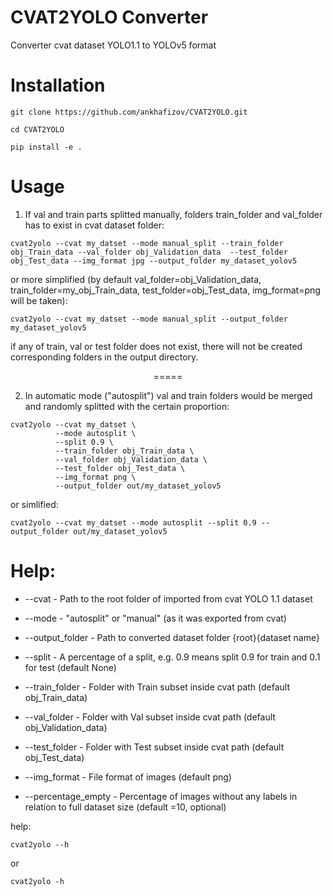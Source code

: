 # CVAT2YOLO Converter

Converter cvat dataset YOLO1.1 to YOLOv5 format

# Installation

`git clone https://github.com/ankhafizov/CVAT2YOLO.git`

`cd CVAT2YOLO`

`pip install -e .` 

# Usage

1. If val and train parts splitted manually, folders train_folder and val_folder has to exist in cvat dataset folder:

```
cvat2yolo --cvat my_datset --mode manual_split --train_folder obj_Train_data --val_folder obj_Validation_data  --test_folder obj_Test_data --img_format jpg --output_folder my_dataset_yolov5
```

or more simplified (by default val_folder=obj_Validation_data, train_folder=my_obj_Train_data, test_folder=obj_Test_data, img_format=png will be taken):

```
cvat2yolo --cvat my_datset --mode manual_split --output_folder my_dataset_yolov5
```

if any of train, val or test folder does not exist, there will not be created corresponding folders in the output directory.

<p align="center">
    =====
</p>

2. In automatic mode ("autosplit") val and train folders would be merged and randomly splitted with the certain proportion:

```
cvat2yolo --cvat my_datset \
          --mode autosplit \
          --split 0.9 \
          --train_folder obj_Train_data \
          --val_folder obj_Validation_data \ 
          --test_folder obj_Test_data \ 
          --img_format png \
          --output_folder out/my_dataset_yolov5
```

or simlified:

```
cvat2yolo --cvat my_datset --mode autosplit --split 0.9 --output_folder out/my_dataset_yolov5
```


# Help:

- --cvat - Path to the root folder of imported from cvat YOLO 1.1 dataset
- --mode - "autosplit" or "manual" (as it was exported from cvat)
- --output_folder - Path to converted dataset folder {root}{dataset name}

- --split - A percentage of a split, e.g. 0.9 means split 0.9 for train and 0.1 for test (default None)
- --train_folder - Folder with Train subset inside cvat path (default obj_Train_data)
- --val_folder - Folder with Val subset inside cvat path (default obj_Validation_data)
- --test_folder - Folder with Test subset inside cvat path (default obj_Test_data)
- --img_format - File format of images (default png)

- --percentage_empty - Percentage of images without any labels in relation to full dataset size (default =10, optional)

help:

```
cvat2yolo --h
``` 

or 

```
cvat2yolo -h
```